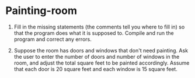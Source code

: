 # Painting-room
1. Fill in the missing statements (the comments tell you where to fill in) so that the program does what it is supposed to. Compile and run the program and correct any errors. 

2. Suppose the room has doors and windows that don't need painting. Ask the user to enter the number of doors and number of windows in the room, and adjust the total square feet to be painted accordingly. Assume that each door is 20 square feet and each window is 15 square feet. 
